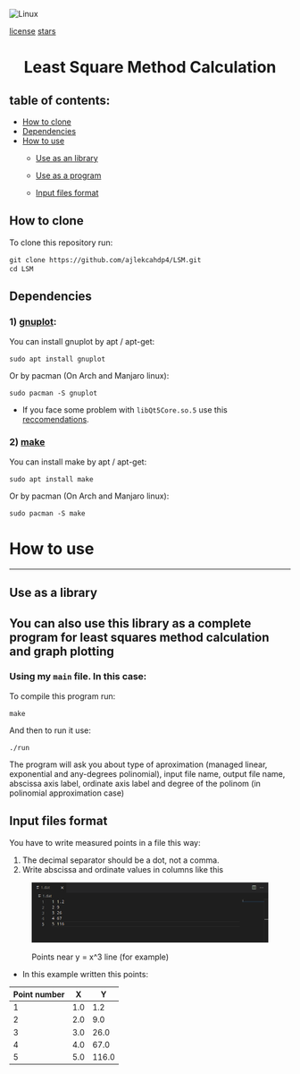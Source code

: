 ![Linux](https://img.shields.io/badge/Linux-FCC624?style=for-the-badge&logo=linux&logoColor=black)

[license](https://img.shields.io/github/license/{ajlekcahdp4}/{LSM}.svg)
[stars](https://img.shields.io/github/stars/{ajlekcahdp4}/{LSM}.svg)
# <p align = "center">Least Square Method Calculation</p>
## table of contents:

- [How to clone](#how-to-clone)
- [Dependencies](#dependencies)
- [How to use](#how-to-use)
    - [Use as an library](#use-as-a-library)
    - [Use as a program](#you-can-also-use-this-library-as-a-complete-program-for-least-squares-method-calculation-and-graph-plotting)

    - [Input files format](#input-files-format)


## How to clone
To clone this repository run:

```
git clone https://github.com/ajlekcahdp4/LSM.git
cd LSM
```

## Dependencies
### 1) [gnuplot](http://www.gnuplot.info):

You can install gnuplot by apt / apt-get:
```
sudo apt install gnuplot
```

Or by pacman (On Arch and Manjaro linux):
```
sudo pacman -S gnuplot
```
* If you face some problem with `libQt5Core.so.5` use this [reccomendations](https://stackoverflow.com/questions/63627955/cant-load-shared-library-libqt5core-so-5).
### 2) [make](https://www.gnu.org/software/make/)

You can install make by apt / apt-get:
```
sudo apt install make
```

Or by pacman (On Arch and Manjaro linux):
```
sudo pacman -S make
```

# How to use
----


## Use as a library


## You can also use this library as a complete program for least squares method calculation and graph plotting
### Using my `main` file. In this case:
To compile this program run:
```
make
```

And then to run it use:
```
./run
```
The program will ask you about type of aproximation (managed linear, exponential and any-degrees polinomial), input file name, output file name, abscissa axis label, ordinate axis label and degree of the polinom (in polinomial approximation case)

## Input files format
You have to write measured points in a file this way:
1) The decimal separator should be a dot, not a comma.
2) Write abscissa and ordinate values in columns like this



<figure class="sign">
    <p align = "center">
        <img src="https://github.com/ajlekcahdp4/LSM/blob/main/examples/input-file-format.png" alt="example of input file">
    </p>
   <figcaption>Points near y = x^3 line (for example)</figcaption>
</figure>


* In this example written this points:

Point number | X | Y 
-------------|---|----
1            |1.0|1.2
2            |2.0|9.0
3            |3.0|26.0
4            |4.0|67.0
5            |5.0|116.0




